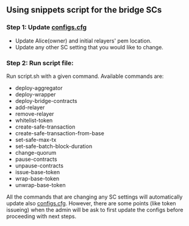 ## Using snippets script for the bridge SCs

### Step 1: Update [configs.cfg](config/configs.cfg)
- Update Alice(owner) and initial relayers' pem location.
- Update any other SC setting that you would like to change.

### Step 2: Run script file:
Run script.sh with a given command.
Available commands are:
- deploy-aggregator
- deploy-wrapper
- deploy-bridge-contracts
- add-relayer
- remove-relayer
- whitelist-token
- create-safe-transaction
- create-safe-transaction-from-base
- set-safe-max-tx
- set-safe-batch-block-duration
- change-quorum
- pause-contracts
- unpause-contracts
- issue-base-token
- wrap-base-token
- unwrap-base-token

All the commands that are changing any SC settings will automatically update also [configs.cfg](config/configs.cfg). However, there are some points (like token issueing) when the admin will be ask to first update the configs before proceeding with next steps.
